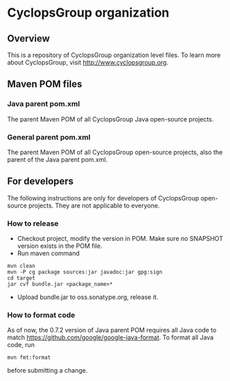 # CyclopsGroup organization

## Overview

This is a repository of CyclopsGroup organization level files. To learn more
about CyclopsGroup, visit http://www.cyclopsgroup.org.

## Maven POM files

### Java parent pom.xml

The parent Maven POM of all CyclopsGroup Java open-source projects.

### General parent pom.xml

The parent Maven POM of all CyclopsGroup open-source projects, also the parent
of the Java parent pom.xml.

## For developers

The following instructions are only for developers of CyclopsGroup open-source
projects. They are not applicable to everyone.

### How to release

* Checkout project, modify the version in POM. Make sure no SNAPSHOT version
exists in the POM file.
* Run maven command


```
mvn clean
mvn -P cg package sources:jar javadoc:jar gpg:sign
cd target
jar cvf bundle.jar <package_name>*
```

* Upload bundle.jar to oss.sonatype.org, release it.

### How to format code

As of now, the 0.7.2 version of Java parent POM requires all Java code to
match https://github.com/google/google-java-format. To format all Java code, run

```
mvn fmt:format
```

before submitting a change.